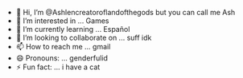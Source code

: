 - 👋 Hi, I’m @Ashlencreatoroflandofthegods but you can call me Ash
- 👀 I’m interested in ... Games
- 🌱 I’m currently learning ... Español
- 💞️ I’m looking to collaborate on ... suff idk
- 📫 How to reach me ... gmail
- 😄 Pronouns: ... genderfulid
- ⚡ Fun fact: ... i have a cat

<!---
Ashlencreatoroflandofthegods/Ashlencreatoroflandofthegods is a ✨ special ✨ repository because its `README.md` (this file) appears on your GitHub profile.
You can click the Preview link to take a look at your changes.
--->
